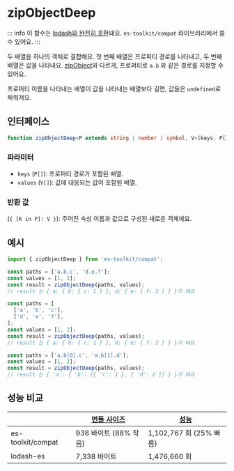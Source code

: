 # zipObjectDeep

::: info
이 함수는 [lodash와 완전히 호환](../../../compatibility.md)돼요. `es-toolkit/compat` 라이브러리에서 쓸 수 있어요.
:::

두 배열을 하나의 객체로 결합해요. 첫 번째 배열은 프로퍼티 경로를 나타내고, 두 번째 배열은 값을 나타내요. [zipObject](../../array/zipObject.md)와 다르게, 프로퍼티로 `a.b` 와 같은 경로를 지정할 수 있어요.

프로퍼티 이름을 나타내는 배열이 값을 나타내는 배열보다 길면, 값들은 `undefined`로 채워져요.

## 인터페이스

```typescript
function zipObjectDeep<P extends string | number | symbol, V>(keys: P[], values: V[]): { [K in P]: V };
```

### 파라미터

- `keys` (`P[]`): 프로퍼티 경로가 포함된 배열.
- `values` (`V[]`): 값에 대응되는 값이 포함된 배열.

### 반환 값

(`{ [K in P]: V }`): 주어진 속성 이름과 값으로 구성된 새로운 객체예요.

## 예시

```typescript
import { zipObjectDeep } from 'es-toolkit/compat';

const paths = ['a.b.c', 'd.e.f'];
const values = [1, 2];
const result = zipObjectDeep(paths, values);
// result 는 { a: { b: { c: 1 } }, d: { e: { f: 2 } } }가 돼요

const paths = [
  ['a', 'b', 'c'],
  ['d', 'e', 'f'],
];
const values = [1, 2];
const result = zipObjectDeep(paths, values);
// result 는 { a: { b: { c: 1 } }, d: { e: { f: 2 } } }가 돼요

const paths = ['a.b[0].c', 'a.b[1].d'];
const values = [1, 2];
const result = zipObjectDeep(paths, values);
// result 는 { 'a': { 'b': [{ 'c': 1 }, { 'd': 2 }] } }가 돼요
```

## 성능 비교

|                   | [번들 사이즈](../../../bundle-size.md) | [성능](../../../performance.md) |
| ----------------- | -------------------------------------- | ------------------------------- |
| es-toolkit/compat | 938 바이트 (88% 작음)                  | 1,102,767 회 (25% 빠름)         |
| lodash-es         | 7,338 바이트                           | 1,476,660 회                    |
